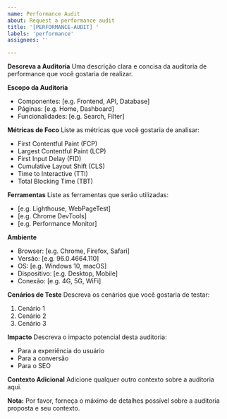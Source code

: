 ```yaml
---
name: Performance Audit
about: Request a performance audit
title: '[PERFORMANCE-AUDIT] '
labels: 'performance'
assignees: ''

---
```


**Descreva a Auditoria**
Uma descrição clara e concisa da auditoria de performance que você gostaria de realizar.

**Escopo da Auditoria**
- Componentes: [e.g. Frontend, API, Database]
- Páginas: [e.g. Home, Dashboard]
- Funcionalidades: [e.g. Search, Filter]

**Métricas de Foco**
Liste as métricas que você gostaria de analisar:
- First Contentful Paint (FCP)
- Largest Contentful Paint (LCP)
- First Input Delay (FID)
- Cumulative Layout Shift (CLS)
- Time to Interactive (TTI)
- Total Blocking Time (TBT)

**Ferramentas**
Liste as ferramentas que serão utilizadas:
- [e.g. Lighthouse, WebPageTest]
- [e.g. Chrome DevTools]
- [e.g. Performance Monitor]

**Ambiente**
- Browser: [e.g. Chrome, Firefox, Safari]
- Versão: [e.g. 96.0.4664.110]
- OS: [e.g. Windows 10, macOS]
- Dispositivo: [e.g. Desktop, Mobile]
- Conexão: [e.g. 4G, 5G, WiFi]

**Cenários de Teste**
Descreva os cenários que você gostaria de testar:
1. Cenário 1
2. Cenário 2
3. Cenário 3

**Impacto**
Descreva o impacto potencial desta auditoria:
- Para a experiência do usuário
- Para a conversão
- Para o SEO

**Contexto Adicional**
Adicione qualquer outro contexto sobre a auditoria aqui.

**Nota:**
Por favor, forneça o máximo de detalhes possível sobre a auditoria proposta e seu contexto. 